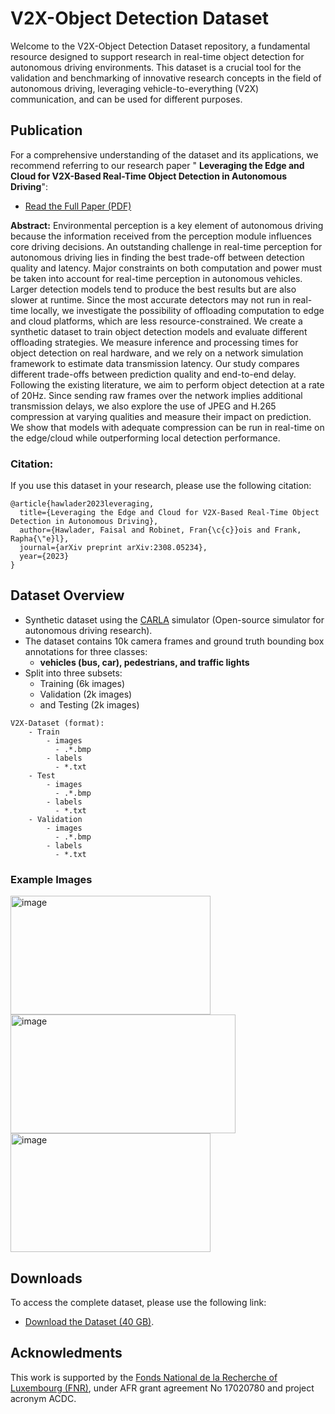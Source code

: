 # V2X-Object Detection Dataset

Welcome to the V2X-Object Detection Dataset repository, a fundamental resource designed to support research in real-time object detection for autonomous driving environments.
This dataset is a crucial tool for the validation and benchmarking of innovative research concepts in the field of autonomous driving, leveraging vehicle-to-everything (V2X) communication, and can be used for different purposes.

## Publication
For a comprehensive understanding of the dataset and its applications, we recommend referring to our research paper " **Leveraging the Edge and Cloud for V2X-Based Real-Time Object Detection in Autonomous Driving**":
- [Read the Full Paper (PDF)](https://arxiv.org/pdf/2308.05234.pdf)

**Abstract:** Environmental perception is a key element of autonomous driving because the information received from the perception module influences core driving decisions. An outstanding challenge in real-time perception for autonomous driving lies in finding the best trade-off between detection quality and latency. Major constraints on both computation and power must be taken into account for real-time perception in autonomous vehicles.  Larger detection models tend to produce the best results but are also slower at runtime. Since the most accurate detectors may not run in real-time locally, we investigate the possibility of offloading computation to edge and cloud platforms, which are less resource-constrained. We create a synthetic dataset to train object detection models and evaluate different offloading strategies. We measure inference and processing times for object detection on real hardware, and we rely on a network simulation framework to estimate data transmission latency. Our study compares different trade-offs between prediction quality and end-to-end delay. Following the existing literature, we aim to perform object detection at a rate of 20Hz. Since sending raw frames over the network implies additional transmission delays, we also explore the use of JPEG and H.265 compression at varying qualities and measure their impact on prediction. We show that models with adequate compression can be run in real-time on the edge/cloud while outperforming local detection performance.

### Citation:
If you use this dataset in your research, please use the following citation:

```text
@article{hawlader2023leveraging,
  title={Leveraging the Edge and Cloud for V2X-Based Real-Time Object Detection in Autonomous Driving},
  author={Hawlader, Faisal and Robinet, Fran{\c{c}}ois and Frank, Rapha{\"e}l},
  journal={arXiv preprint arXiv:2308.05234},
  year={2023}
}
```
## Dataset Overview
- Synthetic dataset using the [CARLA](https://carla.org/) simulator (Open-source simulator for autonomous driving research).
- The dataset contains 10k camera frames and ground truth bounding box annotations for three classes:
  - **vehicles (bus, car), pedestrians, and traffic lights**
- Split into three subsets:
    - Training (6k images)
    - Validation (2k images)
    - and Testing (2k images)
```text
V2X-Dataset (format):
    - Train
        - images
          - .*.bmp
        - labels
          - *.txt
    - Test
        - images
          - .*.bmp
        - labels
          - *.txt
    - Validation
        - images
          - .*.bmp
        - labels
          - *.txt
```
### Example Images
<img height="190" width="320" alt="image" src="https://github.com/FaisalHawlader/V2X-Dataset/assets/43897254/bdf76a4a-5612-43c4-b3de-8bfb40c5fb41">
<img height="190" width="360" alt="image" src="https://github.com/FaisalHawlader/V2X-Dataset/assets/43897254/87ded165-aa80-4098-8998-e99e6042539a">
<img height="190" width="320" alt="image" src="https://github.com/FaisalHawlader/V2X-Dataset/assets/43897254/f5b5bb2e-c3b4-4531-b29a-550b931aaa96">


## Downloads
To access the complete dataset, please use the following link:
- [Download the Dataset (40 GB)](https://uniluxembourg-my.sharepoint.com/:f:/g/personal/faisal_hawlader_uni_lu/EiPjYoflxEFLk5lCQ5O22oQBgMrmnvAzHau4Y6CpMw1ZgA?e=dDPbJN).

## Acknowledments
This work is supported by the [Fonds National de la Recherche of Luxembourg (FNR)](https://www.fnr.lu/), under AFR grant agreement No 17020780 and project acronym ACDC.
